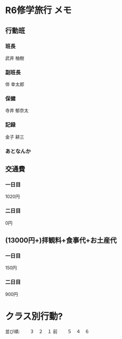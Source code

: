 
# R6修学旅行 メモ
## 行動班
### 班長
武井 柚樹

### 副班長
伴 幸太郎

### 保健
寺井 郁奈太

### 記録
金子 耕三

### あとなんか

## 交通費
### 一日目
1020円

### 二日目
0円

## (13000円+)拝観料+食事代+お土産代
### 一日目
150円

### 二日目
900円

# クラス別行動?
並び順:
　　３　２　１
前
　　５　４　６
<!--stackedit_data:
eyJoaXN0b3J5IjpbNTQxOTU3NjE2LDMwMTMzODkxMV19
-->